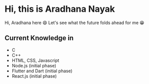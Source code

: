 # Hi, this is Aradhana Nayak

Hi, Aradhana here :smile:
Let's see what the future folds ahead for me :grin:

##  Current Knowledge in

 - C 
 - C++
 - HTML, CSS, Javascript
 - Node.js (initial phase)
 - Flutter and Dart (initial phase) 
 - React.js (initial phase)